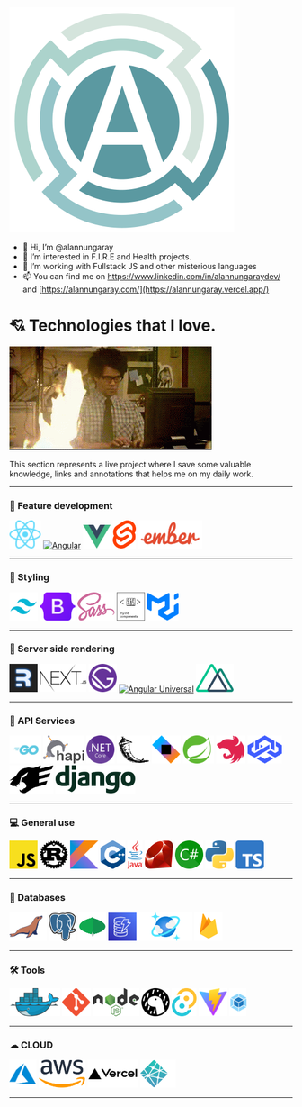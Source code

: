 <img  width="400px" alt="Alan Nungaray" src="public/assets/logo.svg">

- 👋 Hi, I’m @alannungaray
- 👀 I’m interested in F.I.R.E and Health projects.
- 🌱 I’m  working with Fullstack JS and other misterious languages
- 📫 You can find me on https://www.linkedin.com/in/alannungaraydev/ and [https://alannungaray.com/](https://alannungaray.vercel.app/)

<!---
alannungaray/alannungaray is a ✨ special ✨ repository because its `README.md` (this file) appears on your GitHub profile.
You can click the Preview link to take a look at your changes.
--->


# 💘 Technologies that I love. 

<img alt="I love coding" src="public/assets/flame-fire.gif">

This section represents a live project where I save some valuable knowledge, links and annotations that helps me on my daily work. 

<hr/>

### 🧠 Feature development

[<img height="50px" alt="ReactJS" src="docs/reactjs/assets/logo.svg"/>](docs/reactjs/index.md)
[<img height="50px" alt="Angular" src="https://raw.githubusercontent.com/angular/angular/main/aio/src/assets/images/logos/angular/angular.png"/>](docs/angular/index.md)
[<img height="42px" alt="Vue" src="docs/vue/assets/logo.svg"/>](docs/vue/index.md)
[<img height="50px" alt="Svelte" src="docs/svelte/assets/logo.svg"/>](docs/svelte/index.md)
[<img height="50px" alt="EmberJS" src="https://raw.githubusercontent.com/emberjs/website/master/source/images/brand/ember_Ember-Light.png"/>](docs/emberjs/index.md)

<hr/>

### 💅 Styling

[<img  height="50px" alt="TailWindCSS" src="docs/tailwind/assets/logo.svg"/>](docs/tailwind/index.md)
[<img  height="50px" alt="Bootstrap" src="docs/bootstrap/assets/logo.svg"/>](docs/bootstrap/index.md)
[<img  height="50px" alt="Sass" src="docs/sass/assets/logo.svg"/>](docs/sass/index.md)
[<img  height="50px" alt="Styled Components" src="docs/styled_components/assets/logo.svg"/>](docs/styled_components/index.md)
[<img  height="50px" alt="MUI" src="docs/mui/assets/logo.svg"/>](docs/mui/index.md)

<hr/>

### 🚀 Server side rendering

[<img  height="50px" alt="Remix" src="docs/remix/assets/logo.svg"/>](docs/remix/index.md)
[<img  height="50px" alt="Next" src="docs/nextjs/assets/logo.svg"/>](docs/nextjs/index.md)
[<img  height="50px" alt="Gatsby" src="docs/gatsby/assets/logo.svg"/>](docs/gatsby/index.md)
[<img  height="50px" alt="Angular Universal" src="https://raw.githubusercontent.com/angular/angular/main/aio/src/assets/images/logos/angular/angular.png"/>](docs/angular_universal/index.md)
[<img  height="50px" alt="Nuxt" src="docs/nuxtjs/assets/logo.svg"/>](docs/nuxtjs/index.md)

<hr/>

### 💌 API Services

[<img height="50px" alt="GO" src="docs/go/assets/logo.svg"/>](docs/go/index.md)
[<img height="50px" alt="Hapi" src="docs/hapi/assets/logo.svg"/>](docs/hapi/index.md)
[<img height="50px" alt=".NET Core" src="docs/netcore/assets/logo.svg"/>](docs/netcore/index.md)
[<img height="50px" alt="Flask" src="docs/flask/assets/logo.svg"/>](docs/flask/index.md)
[<img height="50px" alt="Ktor" src="docs/ktor/assets/logo.svg"/>](docs/ktor/index.md)
[<img height="50px" alt="Spring" src="docs/spring/assets/logo.svg"/>](docs/spring/index.md)
[<img height="50px" alt="NestJS" src="docs/nestjs/assets/logo.svg"/>](docs/nestjs/index.md)
[<img height="50px" alt="LOOPBACK" src="docs/loopback/assets/logo.svg"/>](docs/loopback/index.md)
[<img height="50px" alt="Fastify" src="docs/fastify/assets/logo.svg"/>](docs/fastify/index.md)
[<img height="50px" alt="Django" src="docs/django/assets/logo.svg"/>](docs/django/index.md)

<hr/>

### 💻 General use

 [<img height="50px" alt="JavaScript" src="docs/typescript/assets/logo-js.svg"/>](docs/typescript/index.md)
 [<img height="50px" alt="Rust" src="docs/rust/assets/logo.svg"/>](docs/rust/index.md)
 [<img height="50px" alt="Kotlin" src="docs/kotlin/assets/logo.svg"/>](docs/kotlin/index.md)
 [<img height="50px" alt="C++" src="docs/cplusplus/assets/logo.svg"/>](docs/cplusplus/index.md)
 [<img height="50px" alt="JAVA" src="docs/java/assets/logo.svg"/>](docs/java/index.md)
 [<img height="50px" alt="Ruby" src="docs/ruby/assets/logo.svg"/>](docs/ruby/index.md)
 [<img height="50px" alt="C#" src="docs/csharp/assets/logo.png"/>](docs/csharp/index.md)
 [<img height="50px" alt="Python" src="docs/python/assets/logo.svg"/>](docs/python/index.md)
 [<img height="50px" alt="Typescript" src="docs/typescript/assets/logo.svg"/>](docs/typescript/index.md)


<hr/>

### 📃 Databases 

 [<img  height="50px" alt="MariaDB" src="docs/mariadb/assets/logo.svg"/>](docs/mariadb/index.md)
 [<img  height="50px" alt="PostgreSQL" src="docs/postgresql/assets/logo.svg"/>](docs/postgresql/index.md)
 [<img  height="50px" alt="MongoDB" src="docs/mongodb/assets/logo.svg" width="50px"/>](docs/mongodb/index.md)
 [<img  height="50px" alt="DynamoDB" src="docs/dynamo/assets/logo.svg"/>](docs/dynamo/index.md)
 [<img  height="50px" alt="CosmosDB" src="docs/cosmos/assets/logo.png"/>](docs/cosmos/index.md)
[<img  height="50px" alt="Firebase" src="docs/firebase/assets/logo.svg"/>](docs/firebase/index.md)

<hr/>

### 🛠 Tools

 [<img  height="50px" alt="Docker" src="docs/docker/assets/logo.svg"/>](docs/docker/index.md)
 [<img  height="50px" alt="Git" src="docs/git/assets/logo.svg"/>](docs/git/index.md)
 [<img  height="50px" alt="NodeJS" src="docs/nodejs/assets/logo.svg"/>](docs/nodejs/index.md)
 [<img  height="50px" alt="Deno" src="docs/deno/assets/logo.svg"/>](docs/deno/index.md)
 [<img  height="50px" alt="Tauri" src="docs/tauri/assets/logo.svg"/>](docs/tauri/index.md)
 [<img  height="50px" alt="Vite" src="docs/vite/assets/logo.svg"/>](docs/vite/index.md)
 [<img  height="50px" alt="Webpack" src="docs/webpack/assets/logo.svg"/>](docs/webpack/index.md)

<hr/>

### ☁ CLOUD

 [<img  height="50px" alt="Azure" src="docs/azure/assets/logo.svg"/>](docs/azure/index.md)
 [<img  height="50px" alt="AWS" src="docs/aws/assets/logo.svg"/>](docs/aws/index.md)
 [<img  height="50px" alt="Vercel" src="docs/vercel/assets/logo.png"/>](docs/vercel/index.md)
 [<img  height="50px" alt="Netlify" src="docs/netlify/assets/logo.svg"/>](docs/netlify/index.md)

<hr/>

